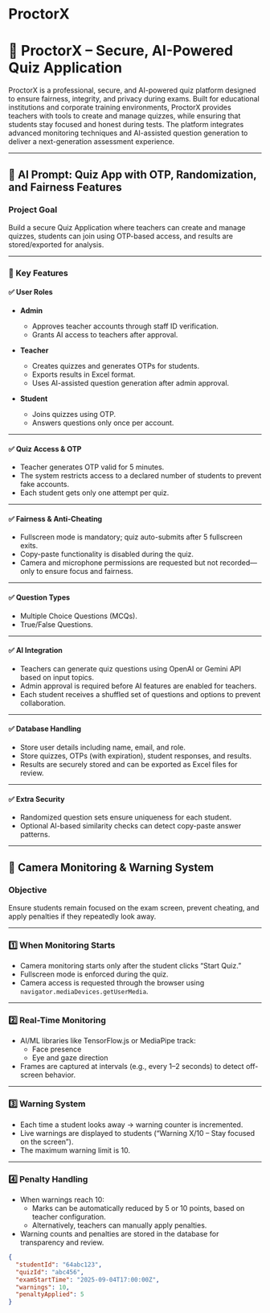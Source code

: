 # ProctorX

# 📘 ProctorX – Secure, AI-Powered Quiz Application

ProctorX is a professional, secure, and AI-powered quiz platform designed to ensure fairness, integrity, and privacy during exams. Built for educational institutions and corporate training environments, ProctorX provides teachers with tools to create and manage quizzes, while ensuring that students stay focused and honest during tests. The platform integrates advanced monitoring techniques and AI-assisted question generation to deliver a next-generation assessment experience.

---

## 📝 AI Prompt: Quiz App with OTP, Randomization, and Fairness Features

### Project Goal
Build a secure Quiz Application where teachers can create and manage quizzes, students can join using OTP-based access, and results are stored/exported for analysis.

---

### 🔹 Key Features

#### ✅ User Roles
- **Admin**  
  - Approves teacher accounts through staff ID verification.  
  - Grants AI access to teachers after approval.  

- **Teacher**  
  - Creates quizzes and generates OTPs for students.  
  - Exports results in Excel format.  
  - Uses AI-assisted question generation after admin approval.

- **Student**  
  - Joins quizzes using OTP.  
  - Answers questions only once per account.

---

#### ✅ Quiz Access & OTP
- Teacher generates OTP valid for 5 minutes.  
- The system restricts access to a declared number of students to prevent fake accounts.  
- Each student gets only one attempt per quiz.

---

#### ✅ Fairness & Anti-Cheating
- Fullscreen mode is mandatory; quiz auto-submits after 5 fullscreen exits.  
- Copy-paste functionality is disabled during the quiz.  
- Camera and microphone permissions are requested but not recorded—only to ensure focus and fairness.

---

#### ✅ Question Types
- Multiple Choice Questions (MCQs).  
- True/False Questions.

---

#### ✅ AI Integration
- Teachers can generate quiz questions using OpenAI or Gemini API based on input topics.  
- Admin approval is required before AI features are enabled for teachers.  
- Each student receives a shuffled set of questions and options to prevent collaboration.

---

#### ✅ Database Handling
- Store user details including name, email, and role.  
- Store quizzes, OTPs (with expiration), student responses, and results.  
- Results are securely stored and can be exported as Excel files for review.

---

#### ✅ Extra Security
- Randomized question sets ensure uniqueness for each student.  
- Optional AI-based similarity checks can detect copy-paste answer patterns.

---

## 📝 Camera Monitoring & Warning System

### Objective
Ensure students remain focused on the exam screen, prevent cheating, and apply penalties if they repeatedly look away.

---

### 1️⃣ When Monitoring Starts
- Camera monitoring starts only after the student clicks “Start Quiz.”  
- Fullscreen mode is enforced during the quiz.  
- Camera access is requested through the browser using `navigator.mediaDevices.getUserMedia`.

---

### 2️⃣ Real-Time Monitoring
- AI/ML libraries like TensorFlow.js or MediaPipe track:  
  - Face presence  
  - Eye and gaze direction  
- Frames are captured at intervals (e.g., every 1–2 seconds) to detect off-screen behavior.

---

### 3️⃣ Warning System
- Each time a student looks away → warning counter is incremented.  
- Live warnings are displayed to students (“Warning X/10 – Stay focused on the screen”).  
- The maximum warning limit is 10.

---

### 4️⃣ Penalty Handling
- When warnings reach 10:  
  - Marks can be automatically reduced by 5 or 10 points, based on teacher configuration.  
  - Alternatively, teachers can manually apply penalties.  
- Warning counts and penalties are stored in the database for transparency and review.

```json
{
  "studentId": "64abc123",
  "quizId": "abc456",
  "examStartTime": "2025-09-04T17:00:00Z",
  "warnings": 10,
  "penaltyApplied": 5
}
